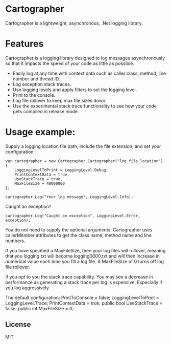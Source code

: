 # Cartographer
Cartographer is a lightweight, asynchronous, .Net logging library.

# Features
Cartographer is a logging library designed to log messages asynchronously so that it impacts the speed of your code as little as possible.
  - Easily log at any time with context data such as caller class, method, line number and thread ID.
  - Log exception stack traces.
  - Use logging levels and apply filters to set the logging level.
  - Print to the console.
  - Log file rollover to keep max file sizes down.
  - Use the experimental stack trace functionality to see how your code gets compiled in release mode.

# Usage example:
Supply a logging location file path, include the file extension, and set your configuration.

    var cartographer = new Cartographer.Cartographer("log_file_location")
    {
        LoggingLevelToPrint = LoggingLevel.Debug,
        PrintContextData = true,
        UseStackTrace = true,
        MaxFileSize = 40000000      
    };
    
    cartographer.Log("Your log message", LoggingLevel.Info);
    
Caught an exception?
    
    cartographer.Log("Caught an exception", LoggingLevel.Error, exception);

You do not need to supply the optional arguments. Cartographer uses callerMember attributes to get the class name, method name and line numbers.

If you have specified a MaxFileSize, then your log files will rollover, meaning that you logging.txt will become logging0000.txt
and will then increase in numerical value each time you fill a log file. A MaxFileSize of 0 turns off log file rollover.

If you opt to you the stack trace capability. You may see a decrease in performance as generating a stack trace per log is expensive, Especially if you log aggressively.

The default configuration:
  PrintToConsole = false;
  LoggingLevelToPrint = LoggingLevel.Trace;
  PrintContextData = true;
  public bool UseStackTrace = false;
  public int MaxFileSize = 0;

License
----

MIT
